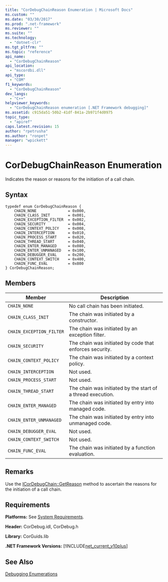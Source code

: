 ```yaml
---
title: "CorDebugChainReason Enumeration | Microsoft Docs"
ms.custom: ""
ms.date: "03/30/2017"
ms.prod: ".net-framework"
ms.reviewer: ""
ms.suite: ""
ms.technology: 
  - "dotnet-clr"
ms.tgt_pltfrm: ""
ms.topic: "reference"
api_name: 
  - "CorDebugChainReason"
api_location: 
  - "mscordbi.dll"
api_type: 
  - "COM"
f1_keywords: 
  - "CorDebugChainReason"
dev_langs: 
  - "C++"
helpviewer_keywords: 
  - "CorDebugChainReason enumeration [.NET Framework debugging]"
ms.assetid: c915da51-50b2-41df-841a-2b971f4d0975
topic_type: 
  - "apiref"
caps.latest.revision: 15
author: "rpetrusha"
ms.author: "ronpet"
manager: "wpickett"
---
```

# CorDebugChainReason Enumeration
Indicates the reason or reasons for the initiation of a call chain.  
  
## Syntax  
  
```  
typedef enum CorDebugChainReason {  
    CHAIN_NONE              = 0x000,  
    CHAIN_CLASS_INIT        = 0x001,  
    CHAIN_EXCEPTION_FILTER  = 0x002,  
    CHAIN_SECURITY          = 0x004,  
    CHAIN_CONTEXT_POLICY    = 0x008,  
    CHAIN_INTERCEPTION      = 0x010,  
    CHAIN_PROCESS_START     = 0x020,  
    CHAIN_THREAD_START      = 0x040,  
    CHAIN_ENTER_MANAGED     = 0x080,  
    CHAIN_ENTER_UNMANAGED   = 0x100,  
    CHAIN_DEBUGGER_EVAL     = 0x200,  
    CHAIN_CONTEXT_SWITCH    = 0x400,  
    CHAIN_FUNC_EVAL         = 0x800  
} CorDebugChainReason;  
```  
  
## Members  
  
|Member|Description|  
|------------|-----------------|  
|`CHAIN_NONE`|No call chain has been initiated.|  
|`CHAIN_CLASS_INIT`|The chain was initiated by a constructor.|  
|`CHAIN_EXCEPTION_FILTER`|The chain was initiated by an exception filter.|  
|`CHAIN_SECURITY`|The chain was initiated by code that enforces security.|  
|`CHAIN_CONTEXT_POLICY`|The chain was initiated by a context policy.|  
|`CHAIN_INTERCEPTION`|Not used.|  
|`CHAIN_PROCESS_START`|Not used.|  
|`CHAIN_THREAD_START`|The chain was initiated by the start of a thread execution.|  
|`CHAIN_ENTER_MANAGED`|The chain was initiated by entry into managed code.|  
|`CHAIN_ENTER_UNMANAGED`|The chain was initiated by entry into unmanaged code.|  
|`CHAIN_DEBUGGER_EVAL`|Not used.|  
|`CHAIN_CONTEXT_SWITCH`|Not used.|  
|`CHAIN_FUNC_EVAL`|The chain was initiated by a function evaluation.|  
  
## Remarks  
 Use the [ICorDebugChain::GetReason](../../../../docs/framework/unmanaged-api/debugging/icordebugchain-getreason-method.md) method to ascertain the reasons for the initiation of a call chain.  
  
## Requirements  
 **Platforms:** See [System Requirements](../../../../docs/framework/get-started/system-requirements.md).  
  
 **Header:** CorDebug.idl, CorDebug.h  
  
 **Library:** CorGuids.lib  
  
 **.NET Framework Versions:** [!INCLUDE[net_current_v10plus](../../../../includes/net-current-v10plus-md.md)]  
  
## See Also  
 [Debugging Enumerations](../../../../docs/framework/unmanaged-api/debugging/debugging-enumerations.md)